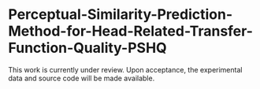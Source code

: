 # Perceptual-Similarity-Prediction-Method-for-Head-Related-Transfer-Function-Quality-PSHQ

This work is currently under review. Upon acceptance, the experimental data and source code will be made available.
